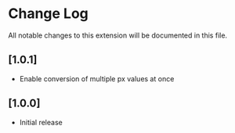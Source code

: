 # Change Log

All notable changes to this extension will be documented in this file.

## [1.0.1]

- Enable conversion of multiple px values at once

## [1.0.0]

- Initial release

